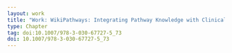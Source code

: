 ```yaml
---
layout: work
title: "Work: WikiPathways: Integrating Pathway Knowledge with Clinical Data"
type: Chapter
tag: doi:10.1007/978-3-030-67727-5_73
doi: 10.1007/978-3-030-67727-5_73
---
```

